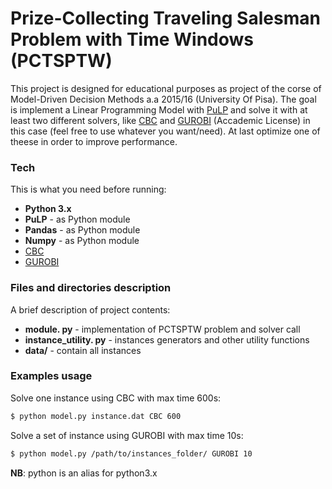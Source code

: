 # Prize-Collecting Traveling Salesman Problem with Time Windows (PCTSPTW)

This project is designed for educational purposes as project of the corse of Model-Driven Decision Methods a.a 2015/16 (University Of Pisa). The goal is implement a Linear Programming Model with [PuLP] and solve it with at least two different solvers, like [CBC] and [GUROBI] (Accademic License) in this case (feel free to use whatever you want/need). At last  optimize one of theese in order to improve performance.


### Tech
This is what you need before running: 

* **Python 3.x**
* **PuLP** - as Python module
* **Pandas** - as Python module
* **Numpy** - as Python module
* [CBC]
* [GUROBI]

### Files and directories description
A brief description of project contents:

* **module. py** - implementation of PCTSPTW problem and solver call
* **instance_utility. py** - instances generators and other utility functions
* **data/** - contain all instances

### Examples usage
Solve one instance using CBC with max time 600s:

```sh
$ python model.py instance.dat CBC 600
```
Solve a set of instance using GUROBI with max time 10s:
```sh
$ python model.py /path/to/instances_folder/ GUROBI 10
```
**NB**: python is an alias for python3.x

[PuLP]:https://pythonhosted.org/PuLP/
[CBC]: https://projects.coin-or.org/Cbc
[GUROBI]:http://gurobi.com/